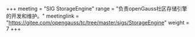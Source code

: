 +++
meeting = "SIG StorageEngine"
range = "负责openGauss社区存储引擎的开发和维护。"
meetinglink = "https://gitee.com/opengauss/tc/tree/master/sigs/StorageEngine"
weight =  7
+++